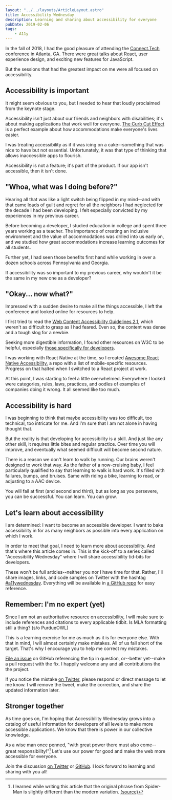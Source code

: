 ```yaml
---
layout: "../../layouts/ArticleLayout.astro"
title: Accessibility Wednesday
description: Learning and sharing about accessibility for everyone
pubDate: 2019-02-06
tags: 
    - A11y
---
```


In the fall of 2018, I had the good pleasure of attending the [Connect.Tech](https://connect.tech) conference in Atlanta, GA. There were great talks about React, user experience design, and exciting new features for JavaScript.

But the sessions that had the greatest impact on me were all focused on accessibility.

## Accessibility is important

It might seem obvious to you, but I needed to hear that loudly proclaimed from the keynote stage.

Accessibility isn't just about our friends and neighbors with disabilities; it's about making applications that work well for everyone. [The Curb Cut Effect](https://ssir.org/articles/entry/the_curb_cut_effect) is a perfect example about how accommodations make everyone's lives easier.

I was treating accessibility as if it was icing on a cake--something that was nice to have but not essential. Unfortunately, it was that type of thinking that allows inaccessible apps to flourish.

Accessibility is not a feature; it's part of the product. If our app isn't accessible, then it isn't done.

## "Whoa, what was I doing before?"

Hearing all that was like a light switch being flipped in my mind--and with that came loads of guilt and regret for all the neighbors I had neglected for the decade I had been developing. I felt especially convicted by my experiences in my previous career.

Before becoming a developer, I studied education in college and spent three years working as a teacher. The importance of creating an inclusive environment and the value of accommodations was drilled into us early on, and we studied how great accommodations increase learning outcomes for all students.

Further yet, I had seen those benefits first hand while working in over a dozen schools across Pennsylvania and Georgia.

If accessibility was so important to my previous career, why wouldn't it be the same in my new one as a developer?

## "Okay... now what?"

Impressed with a sudden desire to make all the things accessible, I left the conference and looked online for resources to help.

I first tried to read the [Web Content Accessibility Guidelines 2.1](https://www.w3.org/TR/WCAG21/), which weren't as difficult to grasp as I had feared. Even so, the content was dense and a tough slog for a newbie.

Seeking more digestible information, I found other resources on W3C to be helpful, especially [those specifically for developers](https://www.w3.org/WAI/roles/developers/).

I was working with React Native at the time, so I created [Awesome React Native Accessibility](https://github.com/SeanMcP/awesome-react-native-accessibility), a repo with a list of mobile-specific resources. Progress on that halted when I switched to a React project at work.

At this point, I was starting to feel a little overwhelmed. Everywhere I looked were categories, rules, laws, practices, and oodles of examples of companies doing it wrong. It all seemed like too much.

## Accessibility is hard

I was beginning to think that maybe accessibility was too difficult, too technical, too intricate for me. And I'm sure that I am not alone in having thought that.

But the reality is that developing for accessibility is a skill. And just like any other skill, it requires little bites and regular practice. Over time you will improve, and eventually what seemed difficult will become second nature.

There is a reason we don't learn to walk by running. Our brains weren't designed to work that way. As the father of a now-cruising baby, I feel particularly qualified to say that learning to walk is hard work. It's filled with failures, bumps, and bruises. Same with riding a bike, learning to read, or adjusting to a AAC device.

You will fail at first (and second and third), but as long as you persevere, you can be successful. You can learn. You can grow.

## Let's learn about accessibility

I am determined: I want to become an accessible developer. I want to bake accessibility in for as many neighbors as possible into every application on which I work.

In order to meet that goal, I need to learn more about accessibility. And that's where this article comes in. This is the kick-off to a series called "Accessibility Wednesday" where I will share accessibility tid-bits for developers.

These won't be full articles--neither you nor I have time for that. Rather, I'll share images, links, and code samples on Twitter with the hashtag [#a11ywednesday](https://twitter.com/hashtag/a11ywednesday). Everything will be available in [a GitHub repo](https://github.com/SeanMcP/accessibility-wednesday) for easy reference.

## Remember: I'm no expert (yet)

Since I am not an authoritative resource on accessibility, I will make sure to include references and citations to every applicable tidbit. Is MLA formatting still a thing? (s/o PurdueOWL)

This is a learning exercise for me as much as it is for everyone else. With that in mind, I will almost certainly make mistakes. All of us fall short of the target. That's why I encourage you to help me correct my mistakes.

[File an issue](https://github.com/SeanMcP/accessibility-wednesday/issues/new) on GitHub referencing the tip in question, or--better yet--make a pull request with the fix. I happily welcome any and all contributions the the project.

If you notice the mistake [on Twitter](https://twitter.com/snmcp), please respond or direct message to let me know. I will remove the tweet, make the correction, and share the updated information later.

## Stronger together

As time goes on, I'm hoping that Accessibility Wednesday grows into a catalog of useful information for developers of all levels to make more accessible applications. We know that there is power in our collective knowledge.

As a wise man once penned, "with great power there must also come--great responsibility!"[^1] Let's use our power for good and make the web more accessible for everyone.

Join the discussion [on Twitter](https://twitter.com/hashtag/a11ywednesday) or [GitHub](https://github.com/SeanMcP/accessibility-wednesday). I look forward to learning and sharing with you all!

[^1]: I learned while writing this article that the original phrase from Spider-Man is slightly different than the modern variation. [(source)](http://www.quotecounterquote.com/2012/07/with-great-power-comes-great.html)
